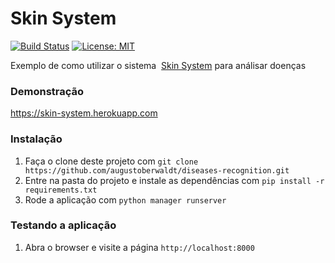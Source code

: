# Skin System



[![Build Status](https://travis-ci.org/augustoberwaldt/diseases-recognition.svg?branch=master)](https://travis-ci.org/augustoberwaldt/diseases-recognition)
[![License: MIT](https://img.shields.io/badge/License-MIT-yellow.svg)](https://opensource.org/licenses/MIT)



Exemplo de como utilizar o sistema  [Skin System](https://github.com/augustoberwaldt/diseases-recognition/) para análisar doenças
### Demonstração

https://skin-system.herokuapp.com

### Instalação

1. Faça o clone deste projeto com `git clone https://github.com/augustoberwaldt/diseases-recognition.git`
2. Entre na pasta do projeto e instale as dependências com `pip install -r requirements.txt`
3. Rode a aplicação com `python manager runserver`


### Testando a aplicação

1. Abra o browser e visite a página `http://localhost:8000`





